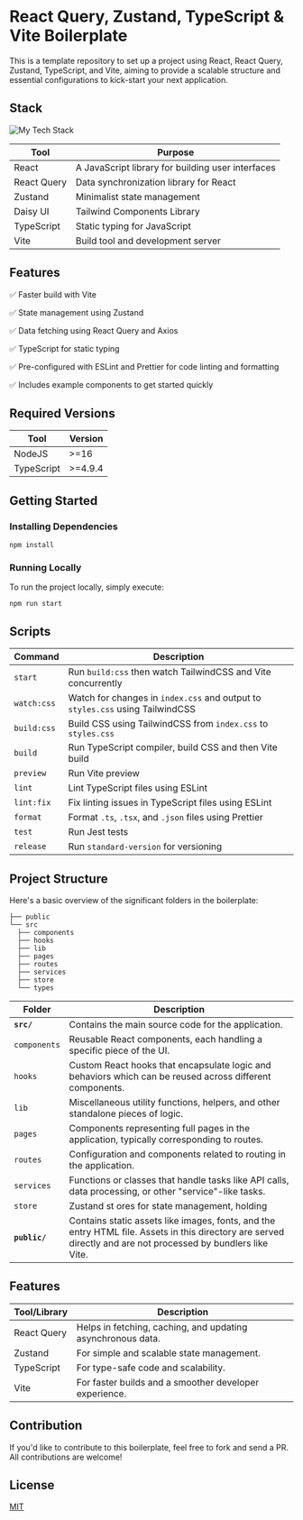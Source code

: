 # React Query, Zustand, TypeScript & Vite Boilerplate

This is a template repository to set up a project using React, React Query, Zustand, TypeScript, and Vite, aiming to provide a scalable structure and essential configurations to kick-start your next application.

## Stack

![My Tech Stack](https://github-readme-tech-stack.vercel.app/api/cards?align=center&titleAlign=center&lineCount=4&theme=github_dark&hideTitle=true&line1=react,react,61DAFB;react-query,react-query,FF4500;&line3=typescript,typescript,3178C6;vite,vite,646CFF;&line2=zustand,zustand,64D5CA;axios,axios,4183C4;&line4=eslint,eslint,4B32C3;prettier,prettier,F7B93E;)

| Tool        | Purpose                                           |
| ----------- | ------------------------------------------------- |
| React       | A JavaScript library for building user interfaces |
| React Query | Data synchronization library for React            |
| Zustand     | Minimalist state management                       |
| Daisy UI    | Tailwind Components Library                       |
| TypeScript  | Static typing for JavaScript                      |
| Vite        | Build tool and development server                 |

## Features

:white_check_mark: Faster build with Vite

:white_check_mark: State management using Zustand

:white_check_mark: Data fetching using React Query and Axios

:white_check_mark: TypeScript for static typing

:white_check_mark: Pre-configured with ESLint and Prettier for code linting and formatting

:white_check_mark: Includes example components to get started quickly

## Required Versions

| Tool       | Version |
| ---------- | ------- |
| NodeJS     | >=16    |
| TypeScript | >=4.9.4 |

## Getting Started

### Installing Dependencies

```
npm install
```

### Running Locally

To run the project locally, simply execute:

```
npm run start
```

## Scripts

| Command     | Description                                                                   |
| ----------- | ----------------------------------------------------------------------------- |
| `start`     | Run `build:css` then watch TailwindCSS and Vite concurrently                  |
| `watch:css` | Watch for changes in `index.css` and output to `styles.css` using TailwindCSS |
| `build:css` | Build CSS using TailwindCSS from `index.css` to `styles.css`                  |
| `build`     | Run TypeScript compiler, build CSS and then Vite build                        |
| `preview`   | Run Vite preview                                                              |
| `lint`      | Lint TypeScript files using ESLint                                            |
| `lint:fix`  | Fix linting issues in TypeScript files using ESLint                           |
| `format`    | Format `.ts`, `.tsx`, and `.json` files using Prettier                        |
| `test`      | Run Jest tests                                                                |
| `release`   | Run `standard-version` for versioning                                         |

## Project Structure

Here's a basic overview of the significant folders in the boilerplate:

```
├── public
└── src
  ├── components
  ├── hooks
  ├── lib
  ├── pages
  ├── routes
  ├── services
  ├── store
  └── types
```

| Folder        | Description                                                                                                                                                   |
| ------------- | ------------------------------------------------------------------------------------------------------------------------------------------------------------- |
| **`src/`**    | Contains the main source code for the application.                                                                                                            |
| `components`  | Reusable React components, each handling a specific piece of the UI.                                                                                          |
| `hooks`       | Custom React hooks that encapsulate logic and behaviors which can be reused across different components.                                                      |
| `lib`         | Miscellaneous utility functions, helpers, and other standalone pieces of logic.                                                                               |
| `pages`       | Components representing full pages in the application, typically corresponding to routes.                                                                     |
| `routes`      | Configuration and components related to routing in the application.                                                                                           |
| `services`    | Functions or classes that handle tasks like API calls, data processing, or other "service"-like tasks.                                                        |
| `store`       | Zustand st ores for state management, holding                                                                                                                 |
| **`public/`** | Contains static assets like images, fonts, and the entry HTML file. Assets in this directory are served directly and are not processed by bundlers like Vite. |

## Features

| Tool/Library | Description                                                 |
| ------------ | ----------------------------------------------------------- |
| React Query  | Helps in fetching, caching, and updating asynchronous data. |
| Zustand      | For simple and scalable state management.                   |
| TypeScript   | For type-safe code and scalability.                         |
| Vite         | For faster builds and a smoother developer experience.      |

## Contribution

If you'd like to contribute to this boilerplate, feel free to fork and send a PR. All contributions are welcome!

## License

[MIT](https://choosealicense.com/licenses/mit/)
